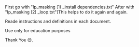 First go with "Ip_masking (1) _install dependencies.txt" After  with "Ip_masking (2) _loop.txt"(This helps to do it again and again.

Reade instructions and definitions in each document.

Use only for education purposes

Thank You 😊.
